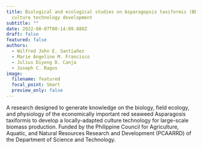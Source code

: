 ```yaml
---
title: Biological and ecological studies on Asparagopsis taxiformis (BEAT) for
  culture technology development
subtitle: ""
date: 2022-08-07T00:14:09.888Z
draft: false
featured: false
authors:
  - Wilfred John E. Santiañez
  - Marie Angeline M. Francisco
  - Julius Diyeng D. Canja
  - Joseph C. Ragos
image:
  filename: featured
  focal_point: Smart
  preview_only: false
---
```

A research designed to generate knowledge on the biology, field ecology, and physiology of the economically important red seaweed Asparagosis taxiformis to develop a locally-adapted culture technology for large-scale biomass production. Funded by the Philippine Council for Agriculture, Aquatic, and Natural Resources Research and Development (PCAARRD) of the Department of Science and Technology.
